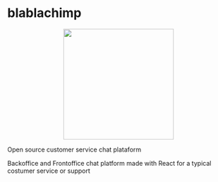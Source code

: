 # blablachimp

<p align="center">
  <img height="250" src="https://res.cloudinary.com/stutzsolucoes/image/upload/c_crop,h_308/v1539906576/noun_Cabin_Monkey_774328_yxidcr.png">
</p>

Open source customer service chat plataform

Backoffice and Frontoffice chat platform made with React for a typical costumer service or support
